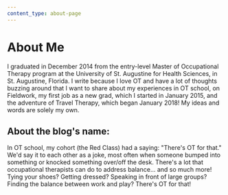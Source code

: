 ```yaml
---
content_type: about-page
---
```

# About Me
I graduated in December 2014 from the entry-level Master of Occupational Therapy program at the University of St. Augustine for Health Sciences, in St. Augustine, Florida. I write because I love OT and have a lot of thoughts buzzing around that I want to share about my experiences in OT school, on Fieldwork, my first job as a new grad, which I started in January 2015, and the adventure of Travel Therapy, which began January 2018! My ideas and words are solely my own.

## About the blog's name:

In OT school, my cohort (the Red Class) had a saying: "There's OT for that." We'd say it to each other as a joke, most often when someone bumped into something or  knocked something over/off the desk. There's a lot that occupational therapists can do to address balance... and so much more! Tying your shoes? Getting dressed? Speaking in front of large groups? Finding the balance between work and play? There's OT for that!